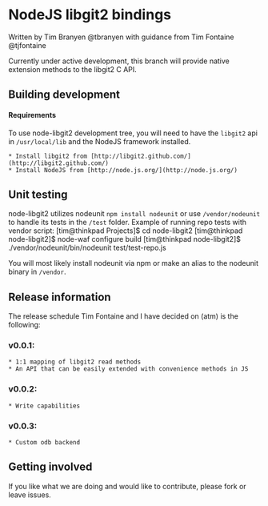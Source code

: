 NodeJS libgit2 bindings
=======================

Written by Tim Branyen @tbranyen 
with guidance from Tim Fontaine @tjfontaine

Currently under active development, this branch will provide native extension methods to the libgit2 C API.

Building development
--------------------

#### Requirements ####
To use node-libgit2 development tree, you will need to have the `libgit2` api in `/usr/local/lib` and the NodeJS
framework installed.

    * Install libgit2 from [http://libgit2.github.com/](http://libgit2.github.com/) 
    * Install NodeJS from [http://node.js.org/](http://node.js.org/)

Unit testing
------------

node-libgit2 utilizes nodeunit `npm install nodeunit` or use `/vendor/nodeunit` to handle its tests in the
`/test` folder.  Example of running repo tests with vendor script:
    [tim@thinkpad Projects]$ cd node-libgit2
    [tim@thinkpad node-libgit2]$ node-waf configure build
    [tim@thinkpad node-libgit2]$ ./vendor/nodeunit/bin/nodeunit test/test-repo.js 

You will most likely install nodeunit via npm or make an alias to the nodeunit binary in `/vendor`.

Release information
-------------------

The release schedule Tim Fontaine and I have decided on (atm) is the following:

### v0.0.1: ###
    * 1:1 mapping of libgit2 read methods
    * An API that can be easily extended with convenience methods in JS

### v0.0.2: ###
    * Write capabilities

### v0.0.3: ###
    * Custom odb backend

Getting involved
----------------

If you like what we are doing and would like to contribute, please fork or leave issues.
